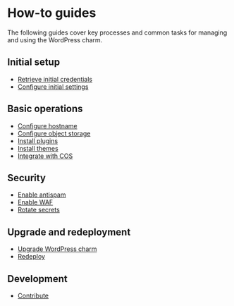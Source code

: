 # How-to guides

The following guides cover key processes and common tasks for managing
and using the WordPress charm.

## Initial setup
* [Retrieve initial credentials]
* [Configure initial settings]

## Basic operations
* [Configure hostname]
* [Configure object storage]
* [Install plugins]
* [Install themes]
* [Integrate with COS]

## Security
* [Enable antispam]
* [Enable WAF]
* [Rotate secrets]

## Upgrade and redeployment 
* [Upgrade WordPress charm]
* [Redeploy]

## Development
* [Contribute]

<!--Links-->

[Retrieve initial credentials]: retrieve-initial-credentials.md
[Configure initial settings]: configure-initial-settings.md
[Integrate with COS]: integrate-with-cos.md
[Configure hostname]: configure-hostname.md
[Install plugins]: install-plugins.md
[Install themes]: install-themes.md
[Configure object storage]: configure-object-storage.md
[Enable antispam]: enable-antispam.md
[Enable WAF]: enable-waf.md
[Rotate secrets]: rotate-secrets.md
[Upgrade WordPress charm]: upgrade-wordpress-charm.md
[Redeploy]: redeploy.md
[Contribute]: contribute.md